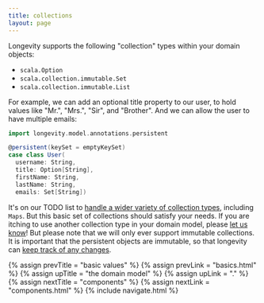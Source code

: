 ```yaml
---
title: collections
layout: page
---
```


Longevity supports the following "collection" types within your
domain objects:

- `scala.Option`
- `scala.collection.immutable.Set`
- `scala.collection.immutable.List`

For example, we can add an optional title property to our user, to
hold values like "Mr.", "Mrs.", "Sir", and "Brother". And we can allow
the user to have multiple emails:

```scala
import longevity.model.annotations.persistent

@persistent(keySet = emptyKeySet)
case class User(
  username: String,
  title: Option[String],
  firstName: String,
  lastName: String,
  emails: Set[String])
```

It's on our TODO list to [handle a wider variety of collection
types](https://www.pivotaltracker.com/story/show/88571474), including
`Maps`. But this basic set of collections should satisfy your
needs. If you are itching to use another collection type in your
domain model, please [let us
know](http://longevityframework.org/discussions.html)!
But please note that we will only ever support immutable
collections. It is important that the persistent objects are
immutable, so that longevity can [keep track of any
changes](../repo/persistent-state.html).

{% assign prevTitle = "basic values" %}
{% assign prevLink  = "basics.html" %}
{% assign upTitle   = "the domain model" %}
{% assign upLink    = "." %}
{% assign nextTitle = "components" %}
{% assign nextLink  = "components.html" %}
{% include navigate.html %}
